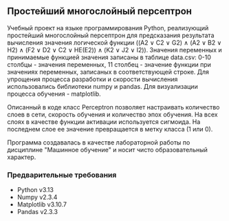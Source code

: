 ## Простейший многослойный персептрон

Учебный проект на языке программирования Python, реализующий простейший многослойный персептрон для предсказания результата вычисления значения логической функции ((A2 ∨ C2 ∨ G2) ∧ (A2 ∨ B2 ∨ H2) ∧ (F2 ∨ D2 ∨ C2 ∨ НЕ(E2)) ∧ (K2 ∨ J2 ∨ I2)). Значения переменных и принимаемые функцией значения записаны в таблице data.csv: 0-10 столбцы - значения переменных, 11 столбец - значение функции при значениях переменных, записаных в соответствующей строке. Для упрощения процесса разработки и скорости вычисления использовались библиотеки numpy и pandas. Для визуализации процесса обучения - matplotlib. 

Описанный в коде класс Perceptron позволяет настраивать количество слоев в сети, скорость обучения и количество эпох обучения. На всех слоях в качестве функции активации используется сигмоида. На последнем слое ее значение превращается в метку класса (1 или 0).

Программа создавалась в качестве лабораторной работы по дисциплине "Машинное обучение" и носит чисто образовательный характер.

### Предварительные требования
- Python v3.13
- Numpy v2.3.4
- Matplotlib v3.10.7
- Pandas v2.3.3
